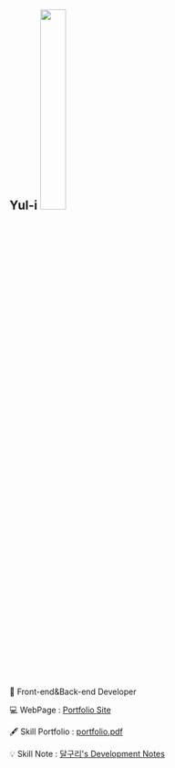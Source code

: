 
Yul-i
<img src = "https://avatars.githubusercontent.com/u/55575665?v=4" width="30%" height="30%">
---
📌 Front-end&Back-end Developer

💻 WebPage : [Portfolio Site](https://yul-i.github.io/ "PortfolioSite")

🖋 Skill Portfolio : [portfolio.pdf](https://drive.google.com/file/d/1btNh1FKUfC3CDfkZM24RmcKyXgH2n0rw/view?usp=sharing "Skill Portfolio")

💡 Skill Note : [달구리's Development Notes](https://zealous-pan-b21.notion.site/s-Development-Notes-b8955665a4d64308b27e17dd29befdb5 "Dalguri")
